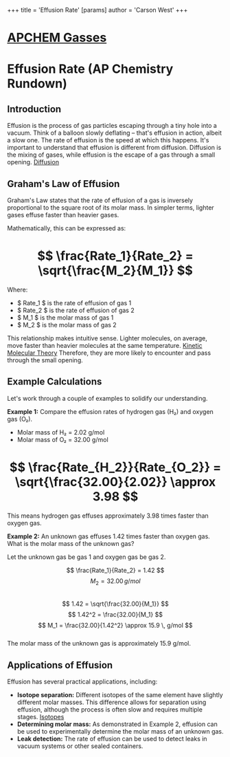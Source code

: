 +++
 title = 'Effusion Rate'
[params]
	author = 'Carson West'
+++
# [APCHEM Gasses](./../apchem-gasses/)
# Effusion Rate (AP Chemistry Rundown)

## Introduction

Effusion is the process of gas particles escaping through a tiny hole into a vacuum.  Think of a balloon slowly deflating – that's effusion in action, albeit a slow one.  The rate of effusion is the speed at which this happens.  It's important to understand that effusion is different from diffusion.  Diffusion is the mixing of gases, while effusion is the escape of a gas through a small opening. [Diffusion](./../diffusion/)

## Graham's Law of Effusion

Graham's Law states that the rate of effusion of a gas is inversely proportional to the square root of its molar mass. In simpler terms, lighter gases effuse faster than heavier gases.

Mathematically, this can be expressed as:

#  $$ \frac{Rate_1}{Rate_2} = \sqrt{\frac{M_2}{M_1}} $$  
Where:

*  $ Rate_1 $  is the rate of effusion of gas 1
*  $ Rate_2 $  is the rate of effusion of gas 2
*  $ M_1 $  is the molar mass of gas 1
*  $ M_2 $  is the molar mass of gas 2

This relationship makes intuitive sense.  Lighter molecules, on average, move faster than heavier molecules at the same temperature. [Kinetic Molecular Theory](./../kinetic-molecular-theory/) Therefore, they are more likely to encounter and pass through the small opening.

## Example Calculations

Let's work through a couple of examples to solidify our understanding.

**Example 1:** Compare the effusion rates of hydrogen gas (H₂) and oxygen gas (O₂).

* Molar mass of H₂ = 2.02 g/mol
* Molar mass of O₂ = 32.00 g/mol

#  $$  \frac{Rate_{H_2}}{Rate_{O_2}} = \sqrt{\frac{32.00}{2.02}} \approx 3.98  $$  
This means hydrogen gas effuses approximately 3.98 times faster than oxygen gas.

**Example 2:** An unknown gas effuses 1.42 times faster than oxygen gas. What is the molar mass of the unknown gas?

Let the unknown gas be gas 1 and oxygen gas be gas 2.

 $$  \frac{Rate_1}{Rate_2} = 1.42  $$   $$  M_2 = 32.00 \, g/mol  $$  
 $$  1.42 = \sqrt{\frac{32.00}{M_1}}  $$   $$  1.42^2 = \frac{32.00}{M_1}  $$   $$  M_1 = \frac{32.00}{1.42^2} \approx 15.9 \, g/mol  $$  
The molar mass of the unknown gas is approximately 15.9 g/mol.


## Applications of Effusion

Effusion has several practical applications, including:

* **Isotope separation:**  Different isotopes of the same element have slightly different molar masses. This difference allows for separation using effusion, although the process is often slow and requires multiple stages. [Isotopes](./../isotopes/)
* **Determining molar mass:** As demonstrated in Example 2, effusion can be used to experimentally determine the molar mass of an unknown gas.
* **Leak detection:**  The rate of effusion can be used to detect leaks in vacuum systems or other sealed containers.




